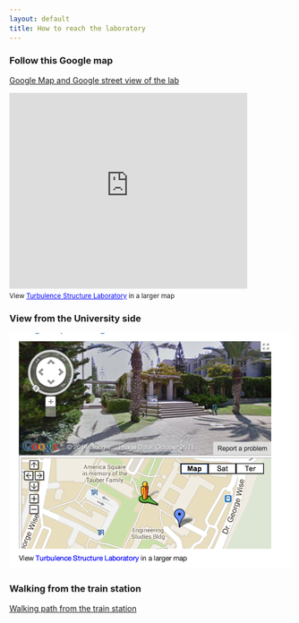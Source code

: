 ```yaml
---
layout: default
title: How to reach the laboratory
---
```


### Follow this Google map 

[Google Map and Google street view of the lab](http://goo.gl/maps/0pxLH)  


<html>
<iframe width="425" height="350" frameborder="0" scrolling="no" marginheight="0" marginwidth="0" src="https://maps.google.com/maps/ms?msa=0&amp;msid=207169972588554588833.0004e8a4641a94b78b300&amp;ie=UTF8&amp;ll=32.110161,34.805692&amp;spn=0,0&amp;t=m&amp;layer=c&amp;cbll=32.109302,34.806552&amp;panoid=4NFsvuAqSR6sGmrOJN0XsQ&amp;cbp=12,275.2,,0,13.64&amp;source=embed&amp;output=svembed"></iframe><br /><small>View <a href="https://maps.google.com/maps/ms?msa=0&amp;msid=207169972588554588833.0004e8a4641a94b78b300&amp;ie=UTF8&amp;ll=32.110161,34.805692&amp;spn=0,0&amp;t=m&amp;layer=c&amp;cbll=32.109302,34.806552&amp;panoid=4NFsvuAqSR6sGmrOJN0XsQ&amp;cbp=12,275.2,,0,13.64&amp;source=embed" style="color:#0000FF;text-align:left">Turbulence Structure Laboratory</a> in a larger map</small>
</html>


### View from the University side 

![](images/view_from_wolfson.png)


### Walking from the train station

[Walking path from the train station](http://goo.gl/maps/lcNq6)

